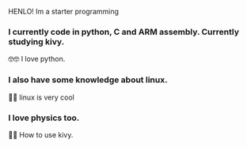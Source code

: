 HENLO! Im a starter programming
### I currently code in python, C and ARM assembly. Currently studying kivy. 
🤓🤓 I love python. 
### I also have some knowledge about linux.
🤯🤯 linux is very cool
### I love physics too. 

🤔🤔 How to use kivy. 

